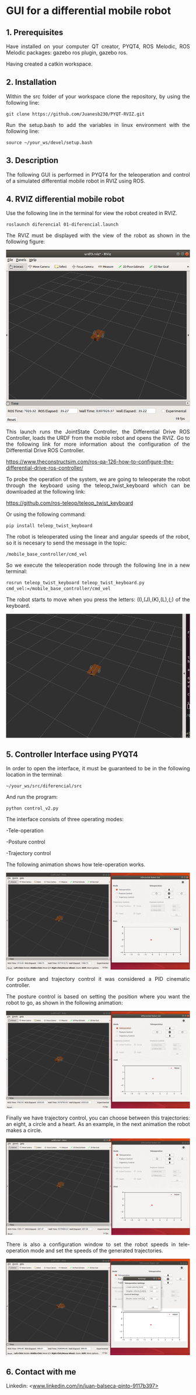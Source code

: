 # GUI for a differential mobile robot
<!-- markdownlint-disable MD033 -->
## 1. Prerequisites

<p style="text-align: justify">
Have installed on your computer QT creator, PYQT4, ROS Melodic, ROS Melodic packages: gazebo ros plugin, gazebo ros.
</p>

Having created a catkin workspace.

## 2. Installation

<p style="text-align: justify">
Within the src folder of your workspace clone the repository, by using the following line:
</p>

    git clone https://github.com/Juanesb230/PYQT-RVIZ.git

<p style="text-align: justify">
Run the setup.bash to add the variables in linux environment with the following line:
</p>

    source ~/your_ws/devel/setup.bash

## 3. Description

<p style="text-align: justify">
The following GUI is performed in PYQT4 for the teleoperation and control of a simulated differential mobile robot in RVIZ using ROS.
</p>

## 4. RVIZ differential mobile robot

<p style="text-align: justify">
Use the following line in the terminal for view the robot created in RVIZ.
</p>

    roslaunch diferencial 01-diferencial.launch

<p style="text-align: justify">
The RVIZ must be displayed with the view of the robot as shown in the following figure:
</p>

<p align="center">
  <img src="images/rviz_robot.png">
</p>

<p style="text-align: justify">
This launch runs the JointState Controller, the Differential Drive ROS Controller, loads the URDF from the mobile robot and opens the RVIZ. Go to the following link for more information about the configuration of the Differential Drive ROS Controller.
</p>

<https://www.theconstructsim.com/ros-qa-126-how-to-configure-the-differential-drive-ros-controller/>

<p style="text-align: justify">
To probe the operation of the system, we are going to teleoperate the robot through the keyboard using the teleop_twist_keyboard which can be downloaded at the following link:
</p>

<https://github.com/ros-teleop/teleop_twist_keyboard>

Or using the following command:

    pip install teleop_twist_keyboard

<p style="text-align: justify">
The robot is teleoperated using the linear and angular speeds of the robot, so it is necesary to send the message in the topic:
</p>

    /mobile_base_controller/cmd_vel 

<p style="text-align: justify">
So we execute the teleoperation node through the following line in a new terminal:
</p>

    rosrun teleop_twist_keyboard teleop_twist_keyboard.py cmd_vel:=/mobile_base_controller/cmd_vel

<p style="text-align: justify">
The robot starts to move when you press the letters: (I),(J),(K),(L),(;) of the keyboard.
</p>

<p align="center">
  <img src="images/teleop.gif">
</p>

## 5. Controller Interface using PYQT4

<p style="text-align: justify;">
In order to open the interface, it must be guaranteed to be in the following location in the terminal:
</p>

    ~/your_ws/src/diferencial/src  

And run the program:

    python control_v2.py

The interface consists of three operating modes:

-Tele-operation

-Posture control

-Trajectory control

The following animation shows how tele-operation works.

![GUI_Teleop](images/GUI_Teleop.gif)

<p style="text-align: justify">
For posture and trajectory control it was considered a PID cinematic controller.
</p>

<p style="text-align: justify">
The posture control is based on setting the position where you want the robot to go, as shown in the following animation:
</p>

![GUI_Posture](images/GUI_Posture.gif)

<p style="text-align: justify">
Finally we have trajectory control, you can choose between this trajectories: an eight, a circle and a heart. As an example, in the next animation the robot makes a circle.
</p>

![GUI_Tray](images/GUI_Tray.gif)

<div style="text-align: justify">
There is also a configuration window to set the robot speeds in tele-operation mode and set the speeds of the generated trajectories.
</div>

![Settings](images/Settings.png)

## 6. Contact with me

Linkedin: <www.linkedin.com/in/juan-balseca-pinto-9117b397>
